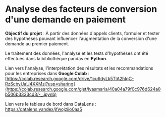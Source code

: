 # Analyse des facteurs de conversion d'une demande en paiement
**Objectif du projet** : 
À partir des données d'appels clients, formuler et tester des hypothèses pouvant influencer l'augmentation de la conversion d'une demande au premier paiement.

Le traitement des données, l'analyse et les tests d'hypothèses ont été effectués dans la bibliothèque pandas en **Python**.

Lien vers l'analyse, l'interprétation des résultats et les recommandations pour les entreprises dans **Google Colab** : [https://colab.research.google.com/drive/1cu6dyLk5TlA2hIqC-RzScbyUaU4XXMzj?usp=sharing](https://colab.research.google.com/gist/lyasmaria/40a04a79f0c976d624a0b506b3333cd3/-_.ipynb)

Lien vers le tableau de bord dans DataLens : https://datalens.yandex/jfwojziio0aa5
